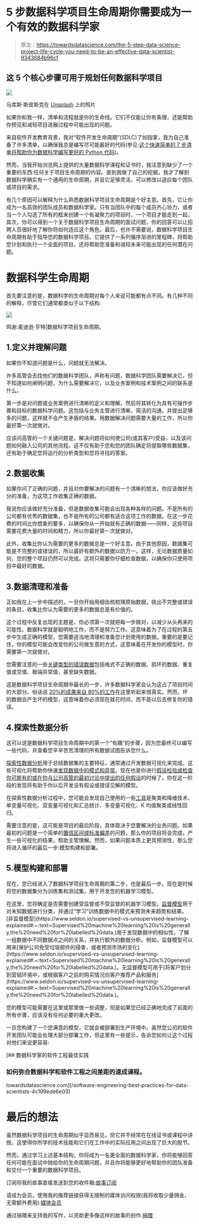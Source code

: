 # 5 步数据科学项目生命周期你需要成为一个有效的数据科学家

> 原文：<https://towardsdatascience.com/the-5-step-data-science-project-life-cycle-you-need-to-be-an-effective-data-scientist-9343684b96cf>

## 这 5 个核心步骤可用于规划任何数据科学项目

![](img/26d6d8c1026fbdad1f4f192e8cf4ed37.png)

马库斯·斯皮斯克在 [Unsplash](https://unsplash.com?utm_source=medium&utm_medium=referral) 上的照片

如果你和我一样，清单和流程就是你的生命线。它们不仅能让你有条理，还能帮助你预见和减轻项目进展过程中可能出现的问题。

来自软件开发教育背景，我对“软件开发生命周期”(SDLC)了如指掌，我为自己准备了许多清单，以确保我总是编写尽可能最好的代码(参见:[这个快速简单的 7 步清单将帮助你为数据科学编写更好的 Python 代码](https://madison13.medium.com/this-quick-and-easy-7-step-checklist-will-help-you-write-better-python-code-for-data-science-62f1a1f4b20c?source=user_profile---------9----------------------------))。

然而，当我开始浏览网上提供的大量数据科学课程和证书时，我注意到缺少了一个重要的东西:任何关于项目生命周期的内容。直到我做了自己的挖掘，我才了解到数据科学确实有一个通用的生命周期，并且它足够灵活，可以修改以适应每个团队或项目的需求。

有几个原因可以解释为什么熟悉数据科学项目生命周期是个好主意。首先，它让你成为一名高效的团队成员和数据科学家。只有当团队中的每个成员齐心协力，或者当一个人勾选了所有的框来创建一个有凝聚力的项目时，一个项目才能走到一起。其次，你可以得到一个关于数据科学项目生命周期的面试问题，你的回答可以让招聘人员很好地了解你将如何适应这个角色。最后，也许不需要说，数据科学项目生命周期有助于指导您的数据科学项目。它提供了一系列循序渐进的里程碑，将帮助您计划和执行一个全面的项目，还将帮助您准备和减轻未来可能出现的任何潜在问题。

# 数据科学生命周期

首先要注意的是，数据科学的生命周期对每个人来说可能都有点不同。有几种不同的解释，尽管它们通常都类似于以下结构:

![](img/b6f40967f12e93177afb169ee0774e57.png)

鸣谢:麦迪逊·亨特|数据科学项目生命周期。

## 1.定义并理解问题

如果你不知道问题是什么，问题就无法解决。

许多高管会去找他们的数据科学团队，声称有问题，数据科学团队需要解决它，但不知道如何阐明问题，为什么需要解决它，以及业务案例和技术案例之间的联系是什么。

第一步是对问题或业务案例进行清晰的定义和理解，然后将其转化为具有可操作步骤和目标的数据科学问题。这包括与业务主管进行清晰、简洁的沟通，并提出足够多的问题，这样就不会产生矛盾的结果。用数据解决问题需要大量的工作，所以你最好第一次就做对。

应该问高管的一个关键问题是，解决问题将如何使公司(或其客户)受益，以及该问题如何融入公司的其他流程。这不仅有助于您和您的团队确定将提取哪些数据集，还有助于确定您将运行的分析类型和您将寻找的答案。

## 2.数据收集

如果你问了正确的问题，并且对你要解决的问题有一个清晰的想法，你应该做好充分的准备，为这项工作收集正确的数据。

我说你应该做好充分准备，但是数据收集可能会出现各种各样的问题。不是所有的公司都有优秀的数据集，也不是所有的公司都有适合这项工作的数据。在这一步花费的时间比你想象的要多，以确保你从一开始就有正确的数据——同样，这些项目需要花费大量的时间和精力，所以你最好第一次就做对。

此外，收集比你认为需要的更多的数据总是一个好主意。由于其他原因，数据集可能是不完整的或错误的，所以最好有额外的数据以防万一。这样，无论数据质量如何，您的整个项目仍然可以完成。这将只需要你仔细检查数据，以确保你只使用项目中最好的数据。

## 3.数据清理和准备

正如我在上一步中描述的，一旦你开始用细齿梳梳理原始数据，挑出不完整或错误的条目，收集比你认为需要的更多的数据总是有价值的。

这个过程中反复出现的主题是，你必须第一次就把每一步做对，以减少从头再来的可能性。数据科学就是聪明地工作，而不是努力工作。这意味着为了在过程的第五步中生成正确的模型，您需要适当地清理和准备您计划使用的数据。重要的是要记住，你的模型可能会改变你的公司做生意的方式，这意味着在开发你的模型时，你需要第一次就做对。

您需要注意的一些[关键类型的错误数据](https://innotescus.io/data-cleaning/5-common-ml-data-cleaning-problems-and-how-to-solve-them/)包括格式不正确的数据、损坏的数据、重复值或空值、极端异常值，甚至缺失数据。

这是数据科学项目生命周期中最长的一步，许多数据科学家会认为这占了项目时间的大部分。俗话说 [20%的成果来自 80%的工作](https://en.wikipedia.org/wiki/Pareto_principle)在这里听起来很真实。然而，坏的数据会产生坏的模型，这意味着你必须现在就花时间，而不是以后去修复你的错误。

## 4.探索性数据分析

这可以说是数据科学项目生命周期中的第一个“有趣”的步骤，因为您最终可以编写一些代码，并查看您辛辛苦苦清理的所有数据试图告诉您什么。

[探索性数据分析](https://www.ibm.com/cloud/learn/exploratory-data-analysis)用于总结数据集的主要特征，通常通过开发数据可视化来完成。这些可视化将帮助你快速[发现数据中的模式和异常](https://www.ibm.com/cloud/learn/exploratory-data-analysis)。现在也是你进行[假设检验或检查你可能有的或在你与公司高管的最初讨论中提出的任何假设](https://www.ibm.com/cloud/learn/exploratory-data-analysis)的时候了。你在这一阶段的发现将有助于你以后开发没有假设或错误见解的模型。

在探索性数据分析过程中，您可能会发现自己使用的一些[工具](https://www.ibm.com/cloud/learn/exploratory-data-analysis)是聚类和降维技术、单变量可视化、双变量可视化和汇总统计、多变量可视化、K 均值聚类或线性回归。

需要注意的是，这可能是项目的最后阶段，具体取决于您要解决的业务问题。如果最初的问题是一个简单的[置信区间或标准偏差](https://www.ibm.com/cloud/learn/exploratory-data-analysis)的问题，那么你的项目将会完成，产生一些可视化的结果，帮助主管理解。然而，如果问题本质上更具预测性，那么您将进入循环的最后一步:模型构建和部署。

## 5.模型构建和部署

现在，您已经进入了数据科学项目生命周期的第二步，也是最后一步。现在是时候将您的数据集分为训练集和测试集，用于开发您的机器学习模型。

在这里，您将确定是否需要创建受监督或不受监督的机器学习模型。[监督模型](https://www.seldon.io/supervised-vs-unsupervised-learning-explained#:~:text=Supervised%20machine%20learning%20is%20generally,the%20need%20for%20labelled%20data.)用于对未知数据进行分类，并通过“学习”训练数据中的模式来预测未来趋势和结果。[非监督模型](https://www.seldon.io/supervised-vs-unsupervised-learning-explained#:~:text=Supervised%20machine%20learning%20is%20generally,the%20need%20for%20labelled%20data.)用于发现数据中的相似性，了解一组数据中不同数据点之间的关系，并执行额外的数据分析。例如，监督模型可以用来[保护公司免受垃圾邮件的侵害，或者预测市场的变化](https://www.seldon.io/supervised-vs-unsupervised-learning-explained#:~:text=Supervised%20machine%20learning%20is%20generally,the%20need%20for%20labelled%20data.)。无监督模型可用于[将客户划分到营销环境中，或根据客户之前的购买情况向客户推荐产品和服务](https://www.seldon.io/supervised-vs-unsupervised-learning-explained#:~:text=Supervised%20machine%20learning%20is%20generally,the%20need%20for%20labelled%20data.)。

您的模型可能需要在这里或那里做一些调整，但是如果您已经正确地完成了前面的所有步骤，应该没有任何必要的重大更改。

一旦您构建了一个您满意的模型，它就会被部署到生产环境中。虽然您公司的软件开发团队可能会处理大部分部署工作，但这里有一些提示，告诉您如何让这个过程对他们来说更容易:

[](/software-engineering-best-practices-for-data-scientists-4c199ede6e03) [## 数据科学家的软件工程最佳实践

### 如何弥合数据科学和软件工程之间差距的速成课程。

towardsdatascience.com](/software-engineering-best-practices-for-data-scientists-4c199ede6e03) 

# 最后的想法

虽然数据科学项目的生命周期似乎显而易见，但它并不经常在在线证书或课程中讲授。这使得你所学的技术技能和它们在工作中的实际应用之间出现了巨大的脱节。

然而，通过学习上述基本结构，你将成为一名更全面的数据科学家，你将能够回答任何可能在面试中抛给你的生命周期问题，并且你将能够更好地帮助你的团队准备和交付一个重要的数据科学项目。

订阅将我的故事直接发送到您的收件箱:[故事订阅](https://madison13.medium.com/subscribe)

请成为会员，使用我的推荐链接获得无限制的媒体访问权限(我将收取少量佣金，无需额外费用):[媒体会员](https://madison13.medium.com/membership)

通过捐赠来支持我的写作，以资助更多像这样的故事的创作:[捐赠](https://ko-fi.com/madisonhunter13)